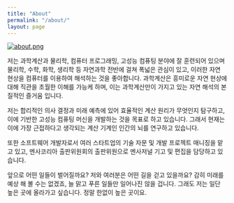 ```yaml
---
title: "About"
permalink: "/about/"
layout: page
---
```

[![about.png](https://i.postimg.cc/mDcXcHnf/about.png)](https://postimg.cc/LYpBwnRN)

저는 과학계산과 물리학, 컴퓨터 프로그래밍, 고성능 컴퓨팅 분야에 잘 훈련되어 있으며 
물리학, 수학, 화학, 생리학 등 자연과학 전반에 걸쳐 폭넓은 관심이 있고,
이러한 자연 현상을 컴퓨터를 이용하여 해석하는 것을 좋아합니다.
과학계산은 흥미로운 자연 현상에 대해 직관을 초월한 이해를 가능케 하며, 이는 과학계산만이 가지고 있는 자연 해석의 본질적인 즐거움 입니다.

저는 합리적인 의사 결정과 미래 예측에 있어 효율적인 계산 원리가 무엇인지 탐구하고, 
이에 기반한 고성능 컴퓨팅 머신을 개발하는 것을 목표로 하고 있습니다.
그래서 현재는 이에 가장 근접하다고 생각되는 계산 기계인 인간의 뇌를 연구하고 있습니다.

또한 소프트웨어 개발자로서 여러 스타트업의 기술 자문 및 개발 프로젝트 매니징을 맡고 있고,
멘사코리아 출판위원회의 출판위원으로 멘사저널 기고 및 편집을 담당하고 있습니다. 

앞으로 어떤 일들이 벌어질까요? 저와 여러분은 어떤 길을 걷고 있을까요? 
감히 미래를 예상 해 볼 수는 없겠죠, 늘 맑고 푸른 일들만 일어나진 않을 겁니다. 
그래도 저는 일단 높은 곳에 올라가고 싶습니다. 정말 한없이 높은 곳이요.